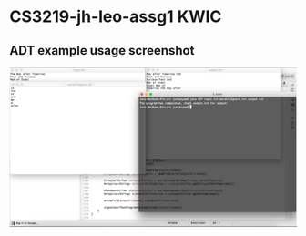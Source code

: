 # CS3219-jh-leo-assg1 KWIC

## ADT example usage screenshot

![Alt text](ADT-screenshot.png?raw=true)
